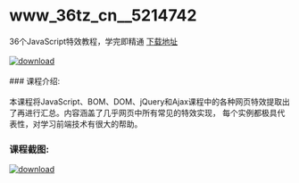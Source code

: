 # www_36tz_cn__5214742
36个JavaScript特效教程，学完即精通
[下载地址](http://www.36tz.cn/article/5214742 "下载地址")
<br/></br>[![download](http://36tz.cn/muke_img/2020_08_1-14-300x159.png "下载地址")](http://www.36tz.cn/article/5214742 "下载地址")
<br/></br>### 课程介绍:<br/></br>本课程将JavaScript、BOM、DOM、jQuery和Ajax课程中的各种网页特效提取出了再进行汇总。内容涵盖了几乎网页中所有常见的特效实现， 每个实例都极具代表性，对学习前端技术有很大的帮助。

### 课程截图:
[![download](http://36tz.cn/muke_img/2020_08_2-14.png "下载地址")](http://www.36tz.cn/article/5214742 "下载地址")
